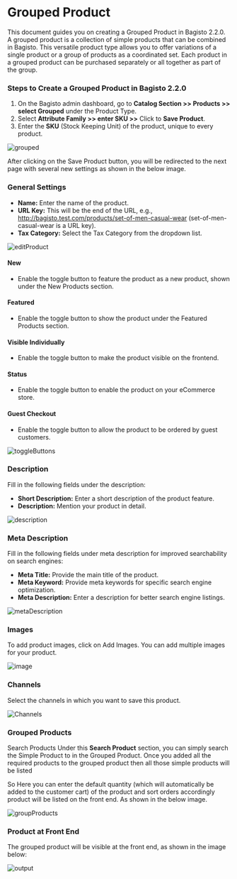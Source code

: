 # Grouped Product

This document guides you on creating a Grouped Product in Bagisto 2.2.0. A grouped product is a collection of simple products that can be combined in Bagisto. This versatile product type allows you to offer variations of a single product or a group of products as a coordinated set. Each product in a grouped product can be purchased separately or all together as part of the group.

### Steps to Create a Grouped Product in Bagisto 2.2.0

1. On the Bagisto admin dashboard, go to **Catalog Section >> Products >> select Grouped** under the Product Type.
2. Select **Attribute Family >> enter SKU >>** Click to **Save Product**.
3. Enter the **SKU** (Stock Keeping Unit) of the product, unique to every product.

![grouped](../../assets/2.2.0/images/grouped-product/grouped.png)

After clicking on the Save Product button, you will be redirected to the next page with several new settings as shown in the below image.

### General Settings

- **Name:** Enter the name of the product.
- **URL Key:** This will be the end of the URL, e.g., http://bagisto.test.com/products/set-of-men-casual-wear (set-of-men-casual-wear is a URL key).
- **Tax Category:** Select the Tax Category from the dropdown list.

![editProduct](../../assets/2.2.0/images/grouped-product/editProduct.png)

#### New

- Enable the toggle button to feature the product as a new product, shown under the New Products section.

#### Featured

- Enable the toggle button to show the product under the Featured Products section.

#### Visible Individually

- Enable the toggle button to make the product visible on the frontend.

#### Status

- Enable the toggle button to enable the product on your eCommerce store.

#### Guest Checkout

- Enable the toggle button to allow the product to be ordered by guest customers.

![toggleButtons](../../assets/2.2.0/images/grouped-product/toggleButtons.png)

### Description

Fill in the following fields under the description:

- **Short Description:** Enter a short description of the product feature.
- **Description:** Mention your product in detail.

![description](../../assets/2.2.0/images/grouped-product/description.png)

### Meta Description

Fill in the following fields under meta description for improved searchability on search engines:

- **Meta Title:** Provide the main title of the product.
- **Meta Keyword:** Provide meta keywords for specific search engine optimization.
- **Meta Description:** Enter a description for better search engine listings.

![metaDescription](../../assets/2.2.0/images/grouped-product/metaDescription.png)

### Images

To add product images, click on Add Images. You can add multiple images for your product.

![image](../../assets/2.2.0/images/grouped-product/image.png)

### Channels

Select the channels in which you want to save this product.

![Channels](../../assets/2.2.0/images/simple-product/channels.png)


### Grouped Products

Search Products Under this **Search Product** section, you can simply search the Simple Product to in the Grouped Product. Once you added all the required products to the grouped product then all those simple products will be listed

So Here you can enter the default quantity (which will automatically be added to the customer cart) of the product and sort orders accordingly product will be listed on the front end. As shown in the below image.

![groupProducts](../../assets/2.2.0/images/grouped-product/groupProducts.png)

### Product at Front End

The grouped product will be visible at the front end, as shown in the image below:

![output](../../assets/2.2.0/images/grouped-product/output.png)

